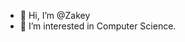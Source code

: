 - 👋 Hi, I’m @Zakey
- 👀 I’m interested in Computer Science.

<!---
Mhdzakey/Mhdzakey is a ✨ special ✨ repository because its `README.md` (this file) appears on your GitHub profile.
You can click the Preview link to take a look at your changes.
--->
